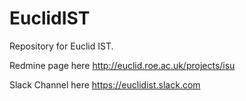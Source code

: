 # EuclidIST

Repository for Euclid IST. 

Redmine page here http://euclid.roe.ac.uk/projects/isu

Slack Channel here https://euclidist.slack.com
